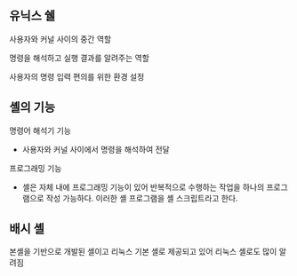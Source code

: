 ## 유닉스 쉘

사용자와 커널 사이의 중간 역할

명령을 해석하고 실행 결과를 알려주는 역할

사용자의 명령 입력 편의를 위한 환경 설정



## 셸의 기능

명령어 해석기 기능

- 사용자와 커널 사이에서 명령을 해석하여 전달

프로그래밍 기능

- 셸은 자체 내에 프로그래밍 기능이 있어 반복적으로 수행하는 작업을 하나의 프로그램으로 작성 가능하다. 이러한 셸 프로그램을 셸 스크립트라고 한다.

## 배시 셸

본셸을 기반으로 개발된 셸이고 리눅스 기본 셸로 제공되고 있어 리눅스 셸로도 많이 알려짐

